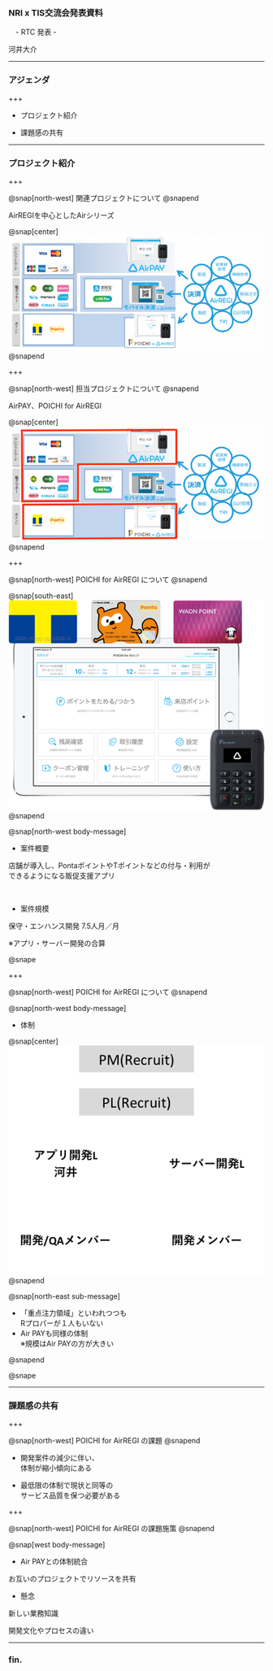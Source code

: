 ### NRI x TIS交流会発表資料
　- RTC 発表 -

河井大介


---

### アジェンダ

+++

- プロジェクト紹介

- 課題感の共有

---

### プロジェクト紹介

+++

@snap[north-west]
関連プロジェクトについて
@snapend

AirREGIを中心としたAirシリーズ

@snap[center]
![Logo](assets/img/air_series.png)
@snapend

+++

@snap[north-west]
担当プロジェクトについて
@snapend

AirPAY、POICHI for AirREGI

@snap[center]
![Logo](assets/img/air_series_marked.png)
@snapend

+++

@snap[north-west]
POICHI for AirREGI について
@snapend

@snap[south-east]
![Logo](assets/img/poichi_for_airregi.png)
@snapend

@snap[north-west body-message]
<ul>
  <li>案件概要</li>
</ul>

店舗が導入し、PontaポイントやTポイントなどの付与・利用が</br>できるようになる販促支援アプリ

</br>

<ul>
  <li>案件規模</li>
</ul>

保守・エンハンス開発 7.5人月／月

<span class="remark">※アプリ・サーバー開発の合算</span>

@snape

+++

@snap[north-west]
POICHI for AirREGI について
@snapend

@snap[north-west body-message]
- 体制

@snap[center]
![Logo](assets/img/project_member.png)
@snapend

@snap[north-east sub-message]
<ul>
   <li>「重点注力領域」といわれつつも</br>Rプロパーが１人もいない</li>
  <li>Air PAYも同様の体制</br><span class="remark">※規模はAir PAYの方が大きい</span></li>
</ul>
@snapend

@snape


---

### 課題感の共有

+++

@snap[north-west]
POICHI for AirREGI の課題
@snapend

- 開発案件の減少に伴い、</br>体制が縮小傾向にある</br>

- 最低限の体制で現状と同等の</br>サービス品質を保つ必要がある

+++

@snap[north-west]
POICHI for AirREGI の課題施策
@snapend

@snap[west body-message]
<ul>
  <li>Air PAYとの体制統合</li>
</ul>

お互いのプロジェクトでリソースを共有</br>

<ul>
  <li>懸念</li>
</ul>

新しい業務知識

開発文化やプロセスの違い

---

### fin.
